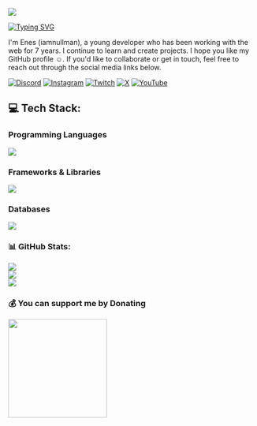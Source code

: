 [![](https://visitcount.itsvg.in/api?id=iamnullman&icon=0&color=12)](https://visitcount.itsvg.in)

[![Typing SVG](https://readme-typing-svg.demolab.com?font=Quicksand&weight=500&duration=6000&color=9214F7&random=true&width=435&lines=Developer;Designer;Translator)](https://git.io/typing-svg)

I'm Enes (iamnullman), a young developer who has been working with the web for 7 years. I continue to learn and create projects. I hope you like my GitHub profile ☺️. If you'd like to collaborate or get in touch, feel free to reach out through the social media links below.

[![Discord](https://img.shields.io/badge/Discord-%237289DA.svg?logo=discord&logoColor=white)](https://discord.gg/pS4YCmywQ7) [![Instagram](https://img.shields.io/badge/Instagram-%23E4405F.svg?logo=Instagram&logoColor=white)](https://instagram.com/iamnullman) [![Twitch](https://img.shields.io/badge/Twitch-%239146FF.svg?logo=Twitch&logoColor=white)](https://twitch.tv/iamnullman) [![X](https://img.shields.io/badge/X-%23000000.svg?logo=X&logoColor=white)](https://twitter.com/iamnullman) [![YouTube](https://img.shields.io/badge/YouTube-%23FF0000.svg?logo=YouTube&logoColor=white)](https://youtube.com/@UCLUKKTSsUUc24OEvfeuWU_Q) 

## 💻 Tech Stack:

<h3 align="left"> Programming Languages</h3>
<p align="left">
  <a href="https://skillicons.dev">
    <img src="https://skillicons.dev/icons?i=go,java,javascript,html,css,python,typescript" />
  </a>
</p>

<h3 align="left">Frameworks & Libraries</h3>
<p align="left">
  <a href="https://skillicons.dev">
    <img src="https://skillicons.dev/icons?i=react,svelte,vue,nextjs,tailwind,express" />
  </a>
</p>

<h3 align="left">Databases</h3>
<p align="left">
  <a href="https://skillicons.dev">
    <img src="https://skillicons.dev/icons?i=mongo,mysql,firebase" />
  </a>
</p>

<h3>📊 GitHub Stats:</h3>

![](https://github-readme-stats.vercel.app/api?username=iamnullman&theme=midnight-purple&hide_border=true&include_all_commits=true&count_private=false)<br/>
![](https://github-readme-streak-stats.herokuapp.com/?user=iamnullman&theme=midnight-purple&hide_border=true)<br/>
![](https://github-readme-stats.vercel.app/api/top-langs/?username=iamnullman&theme=midnight-purple&hide_border=true&include_all_commits=true&count_private=true&layout=compact)

<h3 align="left">💰 You can support me by Donating</h3>

<p>  
  <a href="https://buymeacoffee.com/yagizdo" target="_blank"><img src="https://res.cloudinary.com/selimyal/image/upload/v1641238333/bmc-button_ast3kz.png" width="200" /></a>
</p>


